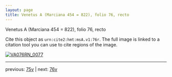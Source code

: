 ```yaml
---
layout: page
title: Venetus A (Marciana 454 = 822), folio 76, recto
---
```


Venetus A (Marciana 454 = 822), folio 76, recto

Cite this object as `urn:cite2:hmt:msA.v1:76r`.  The full image is linked to a citation tool you can use to cite regions of the image.

[![VA076RN_0077](http://www.homermultitext.org/iipsrv?IIIF=/project/homer/pyramidal/deepzoom/hmt/vaimg/2017a/VA076RN_0077.tif/full/800,/0/default.jpg)](http://www.homermultitext.org/ict2/?urn=urn:cite2:hmt:vaimg.2017a:VA076RN_0077) 

---

previous:  [75v](../75v/) | next: [76v](../76v/)